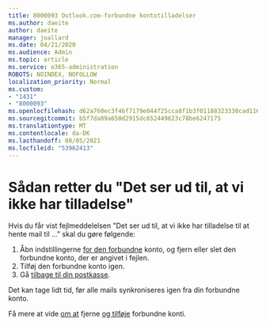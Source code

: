 ```yaml
---
title: 8000093 Outlook.com-forbundne kontotilladelser
ms.author: daeite
author: daeite
manager: joallard
ms.date: 04/21/2020
ms.audience: Admin
ms.topic: article
ms.service: o365-administration
ROBOTS: NOINDEX, NOFOLLOW
localization_priority: Normal
ms.custom:
- "1431"
- "8000093"
ms.openlocfilehash: d62a760ec3f46f7179e044f25cca8f1b3f01188323330cad11671311eef002e6
ms.sourcegitcommit: b5f7da89a650d2915dc652449623c78be6247175
ms.translationtype: MT
ms.contentlocale: da-DK
ms.lasthandoff: 08/05/2021
ms.locfileid: "53962413"
---
```

# <a name="how-to-fix-it-looks-like-we-dont-have-permission"></a>Sådan retter du "Det ser ud til, at vi ikke har tilladelse"

Hvis du får vist fejlmeddelelsen "Det ser ud til, at vi ikke har tilladelse til at hente mail til ..." skal du gøre følgende:

1. Åbn indstillingerne [for den forbundne](https://outlook.live.com/mail/options/mail/accounts) konto, og fjern eller slet den forbundne konto, der er angivet i fejlen.
2. Tilføj den forbundne konto igen.
3. Gå [tilbage til din postkasse](https://outlook.live.com/mail/inbox).

Det kan tage lidt tid, før alle mails synkroniseres igen fra din forbundne konto.

Få mere at vide [om at](https://support.office.com/article/0b9a6b95-ff1b-46c1-bf60-d6b3b82c5ac8?wt.mc_id=Office_Outlook_com_Alchemy) fjerne [og tilføje](https://support.office.com/article/c5224df4-5885-4e79-91ba-523aa743f0ba?wt.mc_id=Office_Outlook_com_Alchemy) forbundne konti.